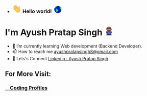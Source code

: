 - ### <img src="https://github.com/XenoCod/XenoCod/blob/main/gifs/Hi.gif" width="29" height="29"> **Hello world!** &nbsp;<img src="https://github.com/XenoCod/XenoCod/blob/main/gifs/Earth.gif" width="24" height="24">
# I'm Ayush Pratap Singh&nbsp;<img src="https://github.com/XenoCod/XenoCod/blob/main/gifs/Mario_Hello_Big.gif" width="30" height="30">
- 🌱 I’m currently learning Web development (Backend Developer).
- 📫 How to reach me <a href="mailto:ayushpratapsingh8@gmail.com" target="_blank">ayushpratapsingh8@gmail.com</a>
- 👀 Lets's Connect <a href="https://www.linkedin.com/in/iayush007/" target="_blank">Linkedin : Ayush Pratap Singh</a>
 <h2>For More Visit:</h2>
<h3><a href="https://linktr.ee/iayush007" target="_blank"> &nbsp &nbsp Coding Profiles</h3>


